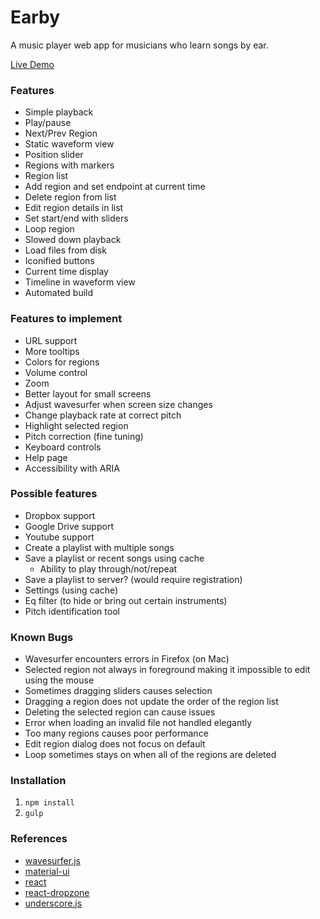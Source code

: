 # Earby #

A music player web app for musicians who learn songs by ear.

[Live Demo](http://www.earby.tcfritchman.com)

### Features ###

* Simple playback
* Play/pause
* Next/Prev Region
* Static waveform view
* Position slider
* Regions with markers
* Region list
* Add region and set endpoint at current time
* Delete region from list
* Edit region details in list
* Set start/end with sliders
* Loop region
* Slowed down playback
* Load files from disk
* Iconified buttons
* Current time display
* Timeline in waveform view
* Automated build

### Features to implement ###
* URL support
* More tooltips
* Colors for regions
* Volume control
* Zoom
* Better layout for small screens
* Adjust wavesurfer when screen size changes
* Change playback rate at correct pitch
* Highlight selected region
* Pitch correction (fine tuning)
* Keyboard controls
* Help page
* Accessibility with ARIA

### Possible features ###
* Dropbox support
* Google Drive support
* Youtube support
* Create a playlist with multiple songs
* Save a playlist or recent songs using cache
    * Ability to play through/not/repeat
* Save a playlist to server? (would require registration)
* Settings (using cache)
* Eq filter (to hide or bring out certain instruments)
* Pitch identification tool

### Known Bugs ###
* Wavesurfer encounters errors in Firefox (on Mac)
* Selected region not always in foreground making it impossible to edit using the mouse
* Sometimes dragging sliders causes selection
* Dragging a region does not update the order of the region list
* Deleting the selected region can cause issues
* Error when loading an invalid file not handled elegantly
* Too many regions causes poor performance
* Edit region dialog does not focus on default
* Loop sometimes stays on when all of the regions are deleted

### Installation ###
1. `npm install`
2. `gulp`

### References ###
* [wavesurfer.js](https://github.com/katspaugh/wavesurfer.js)
* [material-ui](http://www.material-ui.com/)
* [react](https://facebook.github.io/react/)
* [react-dropzone](https://github.com/okonet/react-dropzone)
* [underscore.js](http://underscorejs.org/)

